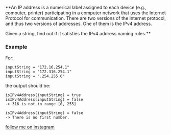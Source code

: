 **An IP address is a numerical label assigned to each device (e.g., computer, printer) participating in a computer
network that uses the Internet Protocol for communication. There are two versions of the Internet protocol, and thus two
versions of addresses. One of them is the IPv4 address.

Given a string, find out if it satisfies the IPv4 address naming rules.**

### Example

For:

```
inputString = "172.16.254.1"
inputString = "172.316.254.1"
inputString = ".254.255.0"
```

the output should be:

```
isIPv4Address(inputString) = true
isIPv4Address(inputString) = false
-> 316 is not in range [0, 255]

isIPv4Address(inputString) = false
-> There is no first number.
```

[follow me on instagram](https://www.instagram.com/9_tay)